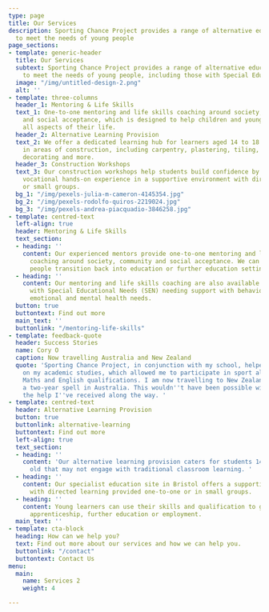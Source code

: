 ```yaml
---
type: page
title: Our Services
description: Sporting Chance Project provides a range of alternative education services
  to meet the needs of young people
page_sections:
- template: generic-header
  title: Our Services
  subtext: Sporting Chance Project provides a range of alternative education services
    to meet the needs of young people, including those with Special Educational Needs
  image: "/img/untitled-design-2.png"
  alt: ''
- template: three-columns
  header_1: Mentoring & Life Skills
  text_1: One-to-one mentoring and life skills coaching around society, community
    and social acceptance, which is designed to help children and young people manage
    all aspects of their life.
  header_2: Alternative Learning Provision
  text_2: We offer a dedicated learning hub for learners aged 14 to 18 to gain skills
    in areas of construction, including carpentry, plastering, tiling, bricklaying,
    decorating and more.
  header_3: Construction Workshops
  text_3: Our construction workshops help students build confidence by gaining invaluable
    vocational hands-on experience in a supportive environment with directed learning
    or small groups.
  bg_1: "/img/pexels-julia-m-cameron-4145354.jpg"
  bg_2: "/img/pexels-rodolfo-quiros-2219024.jpg"
  bg_3: "/img/pexels-andrea-piacquadio-3846258.jpg"
- template: centred-text
  left-align: true
  header: Mentoring & Life Skills
  text_section:
  - heading: ''
    content: Our experienced mentors provide one-to-one mentoring and life skills
      coaching around society, community and social acceptance. We can help young
      people transition back into education or further education settings.
  - heading: ''
    content: Our mentoring and life skills coaching are also available for young people
      with Special Educational Needs (SEN) needing support with behaviour, social,
      emotional and mental health needs.
  button: true
  buttontext: Find out more
  main_text: ''
  buttonlink: "/mentoring-life-skills"
- template: feedback-quote
  header: Success Stories
  name: Cory O
  caption: Now travelling Australia and New Zealand
  quote: 'Sporting Chance Project, in conjunction with my school, helped me to focus
    on my academic studies, which allowed me to participate in sport alongside my
    Maths and English qualifications. I am now travelling to New Zealand following
    a two-year spell in Australia. This wouldn''t have been possible without all of
    the help I''ve received along the way. '
- template: centred-text
  header: Alternative Learning Provision
  button: true
  buttonlink: alternative-learning
  buttontext: Find out more
  left-align: true
  text_section:
  - heading: ''
    content: 'Our alternative learning provision caters for students 14 to 18 years
      old that may not engage with traditional classroom learning. '
  - heading: ''
    content: Our specialist education site in Bristol offers a supportive environment
      with directed learning provided one-to-one or in small groups.
  - heading: ''
    content: Young learners can use their skills and qualification to go on to an
      apprenticeship, further education or employment.
  main_text: ''
- template: cta-block
  heading: How can we help you?
  text: Find out more about our services and how we can help you.
  buttonlink: "/contact"
  buttontext: Contact Us
menu:
  main:
    name: Services 2
    weight: 4

---
```

